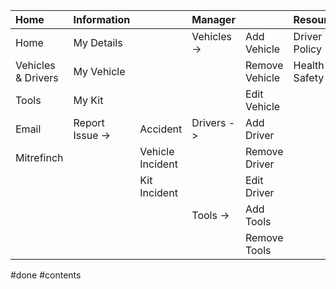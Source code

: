 |Home|Information| |Manager| |Resources|News|Contact|Help| |
|:----|:----|:----|:----|:----|:----|:----|:----|:----|:----|
|Home|My Details| |Vehicles ->|Add Vehicle|Driver Policy|Latest Newsletter|My Manger|General| |
|Vehicles & Drivers|My Vehicle| | |Remove Vehicle|Health & Safety|Past Newsletters|My Employees|IT Request| |
|Tools|My Kit| | |Edit Vehicle| | |Contact Numbers|Tooltips ->|Tooltips off|
|Email|Report Issue ->|Accident|Drivers ->|Add Driver| | | | |Tooltips on|
|Mitrefinch| |Vehicle Incident| |Remove Driver| | | | |Tooltips full|
| | |Kit Incident| |Edit Driver| | | | | |
| | | |Tools ->|Add Tools| | | | | |
| | | | |Remove Tools| | | | | |

#done
#contents 